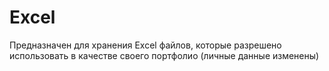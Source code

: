 # Excel
Предназначен для хранения Excel файлов, которые разрешено использовать в качестве своего портфолио  (личные данные изменены)
